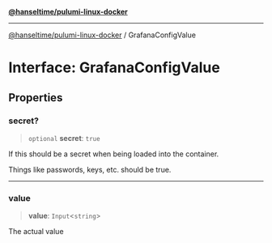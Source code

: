 [**@hanseltime/pulumi-linux-docker**](../README.md)

***

[@hanseltime/pulumi-linux-docker](../README.md) / GrafanaConfigValue

# Interface: GrafanaConfigValue

## Properties

### secret?

> `optional` **secret**: `true`

If this should be a secret when being loaded into the container.

Things like passwords, keys, etc. should be true.

***

### value

> **value**: `Input`\<`string`\>

The actual value
